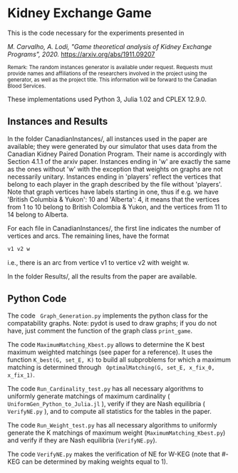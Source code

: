 # Kidney Exchange Game

This is the code necessary for the experiments presented in

*M. Carvalho, A. Lodi, "Game theoretical analysis of Kidney Exchange Programs", 2020.*
https://arxiv.org/abs/1911.09207

<sup> Remark: The random instances generator is available under request. Requests must provide names and affiliations of the researchers involved in the project using the generator, as well as the project title. This information will be forward to the Canadian Blood Services. <sup>

These implementations used Python 3, Julia 1.02 and CPLEX 12.9.0.

## Instances and Results

In the folder CanadianInstances/, all instances used in the paper are available; they were generated by our simulator that uses data from the Canadian Kidney Paired Donation Program. Their name is accordingly with Section 4.1.1 of the arxiv paper. Instances ending in 'w' are exactly the same as the ones without 'w' with the exception that weights on graphs are not necessarily unitary. Instances ending in 'players' reflect the vertices that belong to each player in the graph described by the file without 'players'. Note that graph vertices have labels starting in one, thus if e.g. we have 'British Columbia & Yukon': 10 and 'Alberta': 4, it means that the vertices from 1 to 10 belong to British Colombia & Yukon, and the vertices from 11 to 14 belong to Alberta.

For each file in CanadianInstances/, the first line indicates the number of vertices and arcs. The remaining lines, have the format
```js
v1 v2 w
```
i.e., there is an arc from vertice v1 to vertice v2 with weight w.

In the folder Results/, all the results from the paper are available.

## Python Code


The code ``` Graph_Generation.py``` implements the python class for the compatability graphs. Note: pydot is used to draw graphs; if you do not have, just comment the function of the graph class ``` print_game ```.

The code ```MaximumMatching_Kbest.py``` allows to determine the K best maximum weighted matchings (see paper for a reference). It uses the function ```K_best(G, set_E, K)``` to build all subproblems for which a maximum matching is determined through ``` OptimalMatching(G, set_E, x_fix_0, x_fix_1)```.

The code ```Run_Cardinality_test.py``` has all necessary algorithms to uniformly generate matchings of maximum cardinality (``` UniformGen_Python_to_Julia.jl``` ), verify if they are Nash equilibria (``` VerifyNE.py``` ), and to compute all statistics for the tables in the paper.

The code ```Run_Weight_test.py``` has all necessary algorithms to uniformly generate the K matchings of maximum weight (```MaximumMatching_Kbest.py```) and verify if they are Nash equilibria (```VerifyNE.py```).

The code ```VerifyNE.py``` makes the verification of NE for W-KEG (note that #-KEG can be determined by making weights equal to 1).
